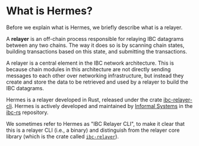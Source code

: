 # What is Hermes?

Before we explain what is Hermes, we briefly describe what is a relayer.

A **relayer** is an off-chain process responsible for relaying IBC datagrams between any two chains.
The way it does so is by scanning chain states, building transactions based on this state,
and submitting the transactions.

A relayer is a central element in the IBC network architecture. This is because chain modules 
in this architecture are not directly sending messages to each other over networking infrastructure, but instead they create and store the data to be retrieved and used by a relayer to build the IBC datagrams.


Hermes is a relayer developed in Rust, released under the crate [ibc-relayer-cli](https://crates.io/crates/ibc-relayer-cli). Hermes is actively developed and maintained by
[Informal Systems](https://informal.systems) in the
[ibc-rs](https://github.com/informalsystems/ibc-rs) repository.

We sometimes refer to Hermes as "IBC Relayer CLI", to make it clear that this
is a relayer CLI (i.e., a binary) and distinguish from the relayer core library 
(which is the crate called [`ibc-relayer`](https://crates.io/crates/ibc-relayer)).

